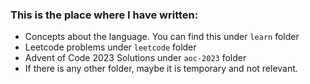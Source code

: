### This is the place where I have written:

- Concepts about the language. You can find this under `learn` folder
- Leetcode problems under `leetcode` folder
- Advent of Code 2023 Solutions under `aoc-2023` folder
- If there is any other folder, maybe it is temporary and not relevant.
